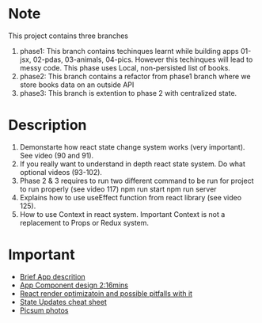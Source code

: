 # Note
This project contains three branches
1. phase1: This branch contains techinques learnt while building apps 01-jsx, 02-pdas, 03-animals, 04-pics. However this techinques will lead to messy code. This phase uses Local, non-persisted list of books.
2. phase2: This branch contains a refactor from phase1 branch where we store books data on an outside API
3. phase3: This branch is extention to phase 2 with centralized state.

# Description
1. Demonstarte how react state change system works (very important). See video (90 and 91).
2. If you really want to understand in depth react state system. Do what optional videos (93-102).
3. Phase 2 & 3 requires to run two different command to be run for project to run properly (see video 117)
    npm run start
    npm run server
4. Explains how to use useEffect function from react library (see video 125).
5. How to use Context in react system. Important Context is not a replacement to Props or Redux system.


# Important
- [Brief App descrition](https://www.udemy.com/course/react-redux/learn/lecture/34694302#content)
- [App Component design 2:16mins](https://www.udemy.com/course/react-redux/learn/lecture/34694304#content)
- [React render optimizatoin and possible pitfalls with it](https://www.udemy.com/course/react-redux/learn/lecture/34694316#content)
- [State Updates cheat sheet](https://state-updates.vercel.app/)
- [Picsum photos](https://picsum.photos)